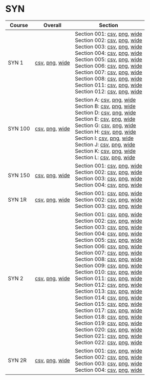 # SYN

| Course | Overall | Section |
| ------ | ------- | ------- |
| SYN 1 | [csv](https://github.com/UCSD-Historical-Enrollment-Data/2024Winter/blob/main/overall/SYN%201.csv), [png](https://raw.githubusercontent.com/UCSD-Historical-Enrollment-Data/2024Winter/main/plot_overall/SYN%201.png), [wide](https://raw.githubusercontent.com/UCSD-Historical-Enrollment-Data/2024Winter/main/plot_overall_wide/SYN%201.png) | Section 001: [csv](https://github.com/UCSD-Historical-Enrollment-Data/2024Winter/blob/main/section/SYN%201_001.csv), [png](https://raw.githubusercontent.com/UCSD-Historical-Enrollment-Data/2024Winter/main/plot_section/SYN%201_001.png), [wide](https://raw.githubusercontent.com/UCSD-Historical-Enrollment-Data/2024Winter/main/plot_section_wide/SYN%201_001.png)<br>Section 002: [csv](https://github.com/UCSD-Historical-Enrollment-Data/2024Winter/blob/main/section/SYN%201_002.csv), [png](https://raw.githubusercontent.com/UCSD-Historical-Enrollment-Data/2024Winter/main/plot_section/SYN%201_002.png), [wide](https://raw.githubusercontent.com/UCSD-Historical-Enrollment-Data/2024Winter/main/plot_section_wide/SYN%201_002.png)<br>Section 003: [csv](https://github.com/UCSD-Historical-Enrollment-Data/2024Winter/blob/main/section/SYN%201_003.csv), [png](https://raw.githubusercontent.com/UCSD-Historical-Enrollment-Data/2024Winter/main/plot_section/SYN%201_003.png), [wide](https://raw.githubusercontent.com/UCSD-Historical-Enrollment-Data/2024Winter/main/plot_section_wide/SYN%201_003.png)<br>Section 004: [csv](https://github.com/UCSD-Historical-Enrollment-Data/2024Winter/blob/main/section/SYN%201_004.csv), [png](https://raw.githubusercontent.com/UCSD-Historical-Enrollment-Data/2024Winter/main/plot_section/SYN%201_004.png), [wide](https://raw.githubusercontent.com/UCSD-Historical-Enrollment-Data/2024Winter/main/plot_section_wide/SYN%201_004.png)<br>Section 005: [csv](https://github.com/UCSD-Historical-Enrollment-Data/2024Winter/blob/main/section/SYN%201_005.csv), [png](https://raw.githubusercontent.com/UCSD-Historical-Enrollment-Data/2024Winter/main/plot_section/SYN%201_005.png), [wide](https://raw.githubusercontent.com/UCSD-Historical-Enrollment-Data/2024Winter/main/plot_section_wide/SYN%201_005.png)<br>Section 006: [csv](https://github.com/UCSD-Historical-Enrollment-Data/2024Winter/blob/main/section/SYN%201_006.csv), [png](https://raw.githubusercontent.com/UCSD-Historical-Enrollment-Data/2024Winter/main/plot_section/SYN%201_006.png), [wide](https://raw.githubusercontent.com/UCSD-Historical-Enrollment-Data/2024Winter/main/plot_section_wide/SYN%201_006.png)<br>Section 007: [csv](https://github.com/UCSD-Historical-Enrollment-Data/2024Winter/blob/main/section/SYN%201_007.csv), [png](https://raw.githubusercontent.com/UCSD-Historical-Enrollment-Data/2024Winter/main/plot_section/SYN%201_007.png), [wide](https://raw.githubusercontent.com/UCSD-Historical-Enrollment-Data/2024Winter/main/plot_section_wide/SYN%201_007.png)<br>Section 008: [csv](https://github.com/UCSD-Historical-Enrollment-Data/2024Winter/blob/main/section/SYN%201_008.csv), [png](https://raw.githubusercontent.com/UCSD-Historical-Enrollment-Data/2024Winter/main/plot_section/SYN%201_008.png), [wide](https://raw.githubusercontent.com/UCSD-Historical-Enrollment-Data/2024Winter/main/plot_section_wide/SYN%201_008.png)<br>Section 011: [csv](https://github.com/UCSD-Historical-Enrollment-Data/2024Winter/blob/main/section/SYN%201_011.csv), [png](https://raw.githubusercontent.com/UCSD-Historical-Enrollment-Data/2024Winter/main/plot_section/SYN%201_011.png), [wide](https://raw.githubusercontent.com/UCSD-Historical-Enrollment-Data/2024Winter/main/plot_section_wide/SYN%201_011.png)<br>Section 012: [csv](https://github.com/UCSD-Historical-Enrollment-Data/2024Winter/blob/main/section/SYN%201_012.csv), [png](https://raw.githubusercontent.com/UCSD-Historical-Enrollment-Data/2024Winter/main/plot_section/SYN%201_012.png), [wide](https://raw.githubusercontent.com/UCSD-Historical-Enrollment-Data/2024Winter/main/plot_section_wide/SYN%201_012.png) |
| SYN 100 | [csv](https://github.com/UCSD-Historical-Enrollment-Data/2024Winter/blob/main/overall/SYN%20100.csv), [png](https://raw.githubusercontent.com/UCSD-Historical-Enrollment-Data/2024Winter/main/plot_overall/SYN%20100.png), [wide](https://raw.githubusercontent.com/UCSD-Historical-Enrollment-Data/2024Winter/main/plot_overall_wide/SYN%20100.png) | Section A: [csv](https://github.com/UCSD-Historical-Enrollment-Data/2024Winter/blob/main/section/SYN%20100_A.csv), [png](https://raw.githubusercontent.com/UCSD-Historical-Enrollment-Data/2024Winter/main/plot_section/SYN%20100_A.png), [wide](https://raw.githubusercontent.com/UCSD-Historical-Enrollment-Data/2024Winter/main/plot_section_wide/SYN%20100_A.png)<br>Section B: [csv](https://github.com/UCSD-Historical-Enrollment-Data/2024Winter/blob/main/section/SYN%20100_B.csv), [png](https://raw.githubusercontent.com/UCSD-Historical-Enrollment-Data/2024Winter/main/plot_section/SYN%20100_B.png), [wide](https://raw.githubusercontent.com/UCSD-Historical-Enrollment-Data/2024Winter/main/plot_section_wide/SYN%20100_B.png)<br>Section D: [csv](https://github.com/UCSD-Historical-Enrollment-Data/2024Winter/blob/main/section/SYN%20100_D.csv), [png](https://raw.githubusercontent.com/UCSD-Historical-Enrollment-Data/2024Winter/main/plot_section/SYN%20100_D.png), [wide](https://raw.githubusercontent.com/UCSD-Historical-Enrollment-Data/2024Winter/main/plot_section_wide/SYN%20100_D.png)<br>Section E: [csv](https://github.com/UCSD-Historical-Enrollment-Data/2024Winter/blob/main/section/SYN%20100_E.csv), [png](https://raw.githubusercontent.com/UCSD-Historical-Enrollment-Data/2024Winter/main/plot_section/SYN%20100_E.png), [wide](https://raw.githubusercontent.com/UCSD-Historical-Enrollment-Data/2024Winter/main/plot_section_wide/SYN%20100_E.png)<br>Section G: [csv](https://github.com/UCSD-Historical-Enrollment-Data/2024Winter/blob/main/section/SYN%20100_G.csv), [png](https://raw.githubusercontent.com/UCSD-Historical-Enrollment-Data/2024Winter/main/plot_section/SYN%20100_G.png), [wide](https://raw.githubusercontent.com/UCSD-Historical-Enrollment-Data/2024Winter/main/plot_section_wide/SYN%20100_G.png)<br>Section H: [csv](https://github.com/UCSD-Historical-Enrollment-Data/2024Winter/blob/main/section/SYN%20100_H.csv), [png](https://raw.githubusercontent.com/UCSD-Historical-Enrollment-Data/2024Winter/main/plot_section/SYN%20100_H.png), [wide](https://raw.githubusercontent.com/UCSD-Historical-Enrollment-Data/2024Winter/main/plot_section_wide/SYN%20100_H.png)<br>Section I: [csv](https://github.com/UCSD-Historical-Enrollment-Data/2024Winter/blob/main/section/SYN%20100_I.csv), [png](https://raw.githubusercontent.com/UCSD-Historical-Enrollment-Data/2024Winter/main/plot_section/SYN%20100_I.png), [wide](https://raw.githubusercontent.com/UCSD-Historical-Enrollment-Data/2024Winter/main/plot_section_wide/SYN%20100_I.png)<br>Section J: [csv](https://github.com/UCSD-Historical-Enrollment-Data/2024Winter/blob/main/section/SYN%20100_J.csv), [png](https://raw.githubusercontent.com/UCSD-Historical-Enrollment-Data/2024Winter/main/plot_section/SYN%20100_J.png), [wide](https://raw.githubusercontent.com/UCSD-Historical-Enrollment-Data/2024Winter/main/plot_section_wide/SYN%20100_J.png)<br>Section K: [csv](https://github.com/UCSD-Historical-Enrollment-Data/2024Winter/blob/main/section/SYN%20100_K.csv), [png](https://raw.githubusercontent.com/UCSD-Historical-Enrollment-Data/2024Winter/main/plot_section/SYN%20100_K.png), [wide](https://raw.githubusercontent.com/UCSD-Historical-Enrollment-Data/2024Winter/main/plot_section_wide/SYN%20100_K.png)<br>Section L: [csv](https://github.com/UCSD-Historical-Enrollment-Data/2024Winter/blob/main/section/SYN%20100_L.csv), [png](https://raw.githubusercontent.com/UCSD-Historical-Enrollment-Data/2024Winter/main/plot_section/SYN%20100_L.png), [wide](https://raw.githubusercontent.com/UCSD-Historical-Enrollment-Data/2024Winter/main/plot_section_wide/SYN%20100_L.png) |
| SYN 150 | [csv](https://github.com/UCSD-Historical-Enrollment-Data/2024Winter/blob/main/overall/SYN%20150.csv), [png](https://raw.githubusercontent.com/UCSD-Historical-Enrollment-Data/2024Winter/main/plot_overall/SYN%20150.png), [wide](https://raw.githubusercontent.com/UCSD-Historical-Enrollment-Data/2024Winter/main/plot_overall_wide/SYN%20150.png) | Section 001: [csv](https://github.com/UCSD-Historical-Enrollment-Data/2024Winter/blob/main/section/SYN%20150_001.csv), [png](https://raw.githubusercontent.com/UCSD-Historical-Enrollment-Data/2024Winter/main/plot_section/SYN%20150_001.png), [wide](https://raw.githubusercontent.com/UCSD-Historical-Enrollment-Data/2024Winter/main/plot_section_wide/SYN%20150_001.png)<br>Section 002: [csv](https://github.com/UCSD-Historical-Enrollment-Data/2024Winter/blob/main/section/SYN%20150_002.csv), [png](https://raw.githubusercontent.com/UCSD-Historical-Enrollment-Data/2024Winter/main/plot_section/SYN%20150_002.png), [wide](https://raw.githubusercontent.com/UCSD-Historical-Enrollment-Data/2024Winter/main/plot_section_wide/SYN%20150_002.png)<br>Section 003: [csv](https://github.com/UCSD-Historical-Enrollment-Data/2024Winter/blob/main/section/SYN%20150_003.csv), [png](https://raw.githubusercontent.com/UCSD-Historical-Enrollment-Data/2024Winter/main/plot_section/SYN%20150_003.png), [wide](https://raw.githubusercontent.com/UCSD-Historical-Enrollment-Data/2024Winter/main/plot_section_wide/SYN%20150_003.png)<br>Section 004: [csv](https://github.com/UCSD-Historical-Enrollment-Data/2024Winter/blob/main/section/SYN%20150_004.csv), [png](https://raw.githubusercontent.com/UCSD-Historical-Enrollment-Data/2024Winter/main/plot_section/SYN%20150_004.png), [wide](https://raw.githubusercontent.com/UCSD-Historical-Enrollment-Data/2024Winter/main/plot_section_wide/SYN%20150_004.png) |
| SYN 1R | [csv](https://github.com/UCSD-Historical-Enrollment-Data/2024Winter/blob/main/overall/SYN%201R.csv), [png](https://raw.githubusercontent.com/UCSD-Historical-Enrollment-Data/2024Winter/main/plot_overall/SYN%201R.png), [wide](https://raw.githubusercontent.com/UCSD-Historical-Enrollment-Data/2024Winter/main/plot_overall_wide/SYN%201R.png) | Section 001: [csv](https://github.com/UCSD-Historical-Enrollment-Data/2024Winter/blob/main/section/SYN%201R_001.csv), [png](https://raw.githubusercontent.com/UCSD-Historical-Enrollment-Data/2024Winter/main/plot_section/SYN%201R_001.png), [wide](https://raw.githubusercontent.com/UCSD-Historical-Enrollment-Data/2024Winter/main/plot_section_wide/SYN%201R_001.png)<br>Section 002: [csv](https://github.com/UCSD-Historical-Enrollment-Data/2024Winter/blob/main/section/SYN%201R_002.csv), [png](https://raw.githubusercontent.com/UCSD-Historical-Enrollment-Data/2024Winter/main/plot_section/SYN%201R_002.png), [wide](https://raw.githubusercontent.com/UCSD-Historical-Enrollment-Data/2024Winter/main/plot_section_wide/SYN%201R_002.png)<br>Section 003: [csv](https://github.com/UCSD-Historical-Enrollment-Data/2024Winter/blob/main/section/SYN%201R_003.csv), [png](https://raw.githubusercontent.com/UCSD-Historical-Enrollment-Data/2024Winter/main/plot_section/SYN%201R_003.png), [wide](https://raw.githubusercontent.com/UCSD-Historical-Enrollment-Data/2024Winter/main/plot_section_wide/SYN%201R_003.png) |
| SYN 2 | [csv](https://github.com/UCSD-Historical-Enrollment-Data/2024Winter/blob/main/overall/SYN%202.csv), [png](https://raw.githubusercontent.com/UCSD-Historical-Enrollment-Data/2024Winter/main/plot_overall/SYN%202.png), [wide](https://raw.githubusercontent.com/UCSD-Historical-Enrollment-Data/2024Winter/main/plot_overall_wide/SYN%202.png) | Section 001: [csv](https://github.com/UCSD-Historical-Enrollment-Data/2024Winter/blob/main/section/SYN%202_001.csv), [png](https://raw.githubusercontent.com/UCSD-Historical-Enrollment-Data/2024Winter/main/plot_section/SYN%202_001.png), [wide](https://raw.githubusercontent.com/UCSD-Historical-Enrollment-Data/2024Winter/main/plot_section_wide/SYN%202_001.png)<br>Section 002: [csv](https://github.com/UCSD-Historical-Enrollment-Data/2024Winter/blob/main/section/SYN%202_002.csv), [png](https://raw.githubusercontent.com/UCSD-Historical-Enrollment-Data/2024Winter/main/plot_section/SYN%202_002.png), [wide](https://raw.githubusercontent.com/UCSD-Historical-Enrollment-Data/2024Winter/main/plot_section_wide/SYN%202_002.png)<br>Section 003: [csv](https://github.com/UCSD-Historical-Enrollment-Data/2024Winter/blob/main/section/SYN%202_003.csv), [png](https://raw.githubusercontent.com/UCSD-Historical-Enrollment-Data/2024Winter/main/plot_section/SYN%202_003.png), [wide](https://raw.githubusercontent.com/UCSD-Historical-Enrollment-Data/2024Winter/main/plot_section_wide/SYN%202_003.png)<br>Section 004: [csv](https://github.com/UCSD-Historical-Enrollment-Data/2024Winter/blob/main/section/SYN%202_004.csv), [png](https://raw.githubusercontent.com/UCSD-Historical-Enrollment-Data/2024Winter/main/plot_section/SYN%202_004.png), [wide](https://raw.githubusercontent.com/UCSD-Historical-Enrollment-Data/2024Winter/main/plot_section_wide/SYN%202_004.png)<br>Section 005: [csv](https://github.com/UCSD-Historical-Enrollment-Data/2024Winter/blob/main/section/SYN%202_005.csv), [png](https://raw.githubusercontent.com/UCSD-Historical-Enrollment-Data/2024Winter/main/plot_section/SYN%202_005.png), [wide](https://raw.githubusercontent.com/UCSD-Historical-Enrollment-Data/2024Winter/main/plot_section_wide/SYN%202_005.png)<br>Section 006: [csv](https://github.com/UCSD-Historical-Enrollment-Data/2024Winter/blob/main/section/SYN%202_006.csv), [png](https://raw.githubusercontent.com/UCSD-Historical-Enrollment-Data/2024Winter/main/plot_section/SYN%202_006.png), [wide](https://raw.githubusercontent.com/UCSD-Historical-Enrollment-Data/2024Winter/main/plot_section_wide/SYN%202_006.png)<br>Section 007: [csv](https://github.com/UCSD-Historical-Enrollment-Data/2024Winter/blob/main/section/SYN%202_007.csv), [png](https://raw.githubusercontent.com/UCSD-Historical-Enrollment-Data/2024Winter/main/plot_section/SYN%202_007.png), [wide](https://raw.githubusercontent.com/UCSD-Historical-Enrollment-Data/2024Winter/main/plot_section_wide/SYN%202_007.png)<br>Section 008: [csv](https://github.com/UCSD-Historical-Enrollment-Data/2024Winter/blob/main/section/SYN%202_008.csv), [png](https://raw.githubusercontent.com/UCSD-Historical-Enrollment-Data/2024Winter/main/plot_section/SYN%202_008.png), [wide](https://raw.githubusercontent.com/UCSD-Historical-Enrollment-Data/2024Winter/main/plot_section_wide/SYN%202_008.png)<br>Section 009: [csv](https://github.com/UCSD-Historical-Enrollment-Data/2024Winter/blob/main/section/SYN%202_009.csv), [png](https://raw.githubusercontent.com/UCSD-Historical-Enrollment-Data/2024Winter/main/plot_section/SYN%202_009.png), [wide](https://raw.githubusercontent.com/UCSD-Historical-Enrollment-Data/2024Winter/main/plot_section_wide/SYN%202_009.png)<br>Section 010: [csv](https://github.com/UCSD-Historical-Enrollment-Data/2024Winter/blob/main/section/SYN%202_010.csv), [png](https://raw.githubusercontent.com/UCSD-Historical-Enrollment-Data/2024Winter/main/plot_section/SYN%202_010.png), [wide](https://raw.githubusercontent.com/UCSD-Historical-Enrollment-Data/2024Winter/main/plot_section_wide/SYN%202_010.png)<br>Section 011: [csv](https://github.com/UCSD-Historical-Enrollment-Data/2024Winter/blob/main/section/SYN%202_011.csv), [png](https://raw.githubusercontent.com/UCSD-Historical-Enrollment-Data/2024Winter/main/plot_section/SYN%202_011.png), [wide](https://raw.githubusercontent.com/UCSD-Historical-Enrollment-Data/2024Winter/main/plot_section_wide/SYN%202_011.png)<br>Section 012: [csv](https://github.com/UCSD-Historical-Enrollment-Data/2024Winter/blob/main/section/SYN%202_012.csv), [png](https://raw.githubusercontent.com/UCSD-Historical-Enrollment-Data/2024Winter/main/plot_section/SYN%202_012.png), [wide](https://raw.githubusercontent.com/UCSD-Historical-Enrollment-Data/2024Winter/main/plot_section_wide/SYN%202_012.png)<br>Section 013: [csv](https://github.com/UCSD-Historical-Enrollment-Data/2024Winter/blob/main/section/SYN%202_013.csv), [png](https://raw.githubusercontent.com/UCSD-Historical-Enrollment-Data/2024Winter/main/plot_section/SYN%202_013.png), [wide](https://raw.githubusercontent.com/UCSD-Historical-Enrollment-Data/2024Winter/main/plot_section_wide/SYN%202_013.png)<br>Section 014: [csv](https://github.com/UCSD-Historical-Enrollment-Data/2024Winter/blob/main/section/SYN%202_014.csv), [png](https://raw.githubusercontent.com/UCSD-Historical-Enrollment-Data/2024Winter/main/plot_section/SYN%202_014.png), [wide](https://raw.githubusercontent.com/UCSD-Historical-Enrollment-Data/2024Winter/main/plot_section_wide/SYN%202_014.png)<br>Section 015: [csv](https://github.com/UCSD-Historical-Enrollment-Data/2024Winter/blob/main/section/SYN%202_015.csv), [png](https://raw.githubusercontent.com/UCSD-Historical-Enrollment-Data/2024Winter/main/plot_section/SYN%202_015.png), [wide](https://raw.githubusercontent.com/UCSD-Historical-Enrollment-Data/2024Winter/main/plot_section_wide/SYN%202_015.png)<br>Section 017: [csv](https://github.com/UCSD-Historical-Enrollment-Data/2024Winter/blob/main/section/SYN%202_017.csv), [png](https://raw.githubusercontent.com/UCSD-Historical-Enrollment-Data/2024Winter/main/plot_section/SYN%202_017.png), [wide](https://raw.githubusercontent.com/UCSD-Historical-Enrollment-Data/2024Winter/main/plot_section_wide/SYN%202_017.png)<br>Section 018: [csv](https://github.com/UCSD-Historical-Enrollment-Data/2024Winter/blob/main/section/SYN%202_018.csv), [png](https://raw.githubusercontent.com/UCSD-Historical-Enrollment-Data/2024Winter/main/plot_section/SYN%202_018.png), [wide](https://raw.githubusercontent.com/UCSD-Historical-Enrollment-Data/2024Winter/main/plot_section_wide/SYN%202_018.png)<br>Section 019: [csv](https://github.com/UCSD-Historical-Enrollment-Data/2024Winter/blob/main/section/SYN%202_019.csv), [png](https://raw.githubusercontent.com/UCSD-Historical-Enrollment-Data/2024Winter/main/plot_section/SYN%202_019.png), [wide](https://raw.githubusercontent.com/UCSD-Historical-Enrollment-Data/2024Winter/main/plot_section_wide/SYN%202_019.png)<br>Section 020: [csv](https://github.com/UCSD-Historical-Enrollment-Data/2024Winter/blob/main/section/SYN%202_020.csv), [png](https://raw.githubusercontent.com/UCSD-Historical-Enrollment-Data/2024Winter/main/plot_section/SYN%202_020.png), [wide](https://raw.githubusercontent.com/UCSD-Historical-Enrollment-Data/2024Winter/main/plot_section_wide/SYN%202_020.png)<br>Section 021: [csv](https://github.com/UCSD-Historical-Enrollment-Data/2024Winter/blob/main/section/SYN%202_021.csv), [png](https://raw.githubusercontent.com/UCSD-Historical-Enrollment-Data/2024Winter/main/plot_section/SYN%202_021.png), [wide](https://raw.githubusercontent.com/UCSD-Historical-Enrollment-Data/2024Winter/main/plot_section_wide/SYN%202_021.png)<br>Section 022: [csv](https://github.com/UCSD-Historical-Enrollment-Data/2024Winter/blob/main/section/SYN%202_022.csv), [png](https://raw.githubusercontent.com/UCSD-Historical-Enrollment-Data/2024Winter/main/plot_section/SYN%202_022.png), [wide](https://raw.githubusercontent.com/UCSD-Historical-Enrollment-Data/2024Winter/main/plot_section_wide/SYN%202_022.png) |
| SYN 2R | [csv](https://github.com/UCSD-Historical-Enrollment-Data/2024Winter/blob/main/overall/SYN%202R.csv), [png](https://raw.githubusercontent.com/UCSD-Historical-Enrollment-Data/2024Winter/main/plot_overall/SYN%202R.png), [wide](https://raw.githubusercontent.com/UCSD-Historical-Enrollment-Data/2024Winter/main/plot_overall_wide/SYN%202R.png) | Section 001: [csv](https://github.com/UCSD-Historical-Enrollment-Data/2024Winter/blob/main/section/SYN%202R_001.csv), [png](https://raw.githubusercontent.com/UCSD-Historical-Enrollment-Data/2024Winter/main/plot_section/SYN%202R_001.png), [wide](https://raw.githubusercontent.com/UCSD-Historical-Enrollment-Data/2024Winter/main/plot_section_wide/SYN%202R_001.png)<br>Section 002: [csv](https://github.com/UCSD-Historical-Enrollment-Data/2024Winter/blob/main/section/SYN%202R_002.csv), [png](https://raw.githubusercontent.com/UCSD-Historical-Enrollment-Data/2024Winter/main/plot_section/SYN%202R_002.png), [wide](https://raw.githubusercontent.com/UCSD-Historical-Enrollment-Data/2024Winter/main/plot_section_wide/SYN%202R_002.png)<br>Section 003: [csv](https://github.com/UCSD-Historical-Enrollment-Data/2024Winter/blob/main/section/SYN%202R_003.csv), [png](https://raw.githubusercontent.com/UCSD-Historical-Enrollment-Data/2024Winter/main/plot_section/SYN%202R_003.png), [wide](https://raw.githubusercontent.com/UCSD-Historical-Enrollment-Data/2024Winter/main/plot_section_wide/SYN%202R_003.png)<br>Section 004: [csv](https://github.com/UCSD-Historical-Enrollment-Data/2024Winter/blob/main/section/SYN%202R_004.csv), [png](https://raw.githubusercontent.com/UCSD-Historical-Enrollment-Data/2024Winter/main/plot_section/SYN%202R_004.png), [wide](https://raw.githubusercontent.com/UCSD-Historical-Enrollment-Data/2024Winter/main/plot_section_wide/SYN%202R_004.png) |
